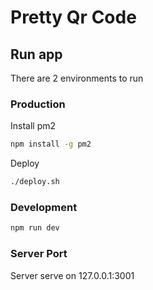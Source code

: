 # Pretty Qr Code

## Run app

There are 2 environments to run

### Production

Install pm2

```bash
npm install -g pm2
```

Deploy

```bash
./deploy.sh
```

### Development

```bash
npm run dev
```

### Server Port

Server serve on 127.0.0.1:3001
